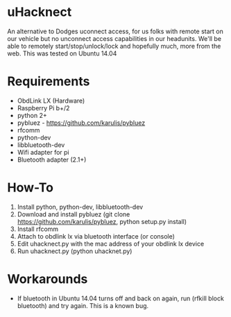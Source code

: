# uHacknect
An alternative to Dodges uconnect access, for us folks with remote start on our vehicle but no unconnect access capabilities in our headunits. We'll be able to remotely start/stop/unlock/lock and hopefully much, more from the web. This was tested on Ubuntu 14.04

# Requirements
*  ObdLink LX (Hardware)
*  Raspberry Pi b+/2
*  python 2+
*  pybluez - https://github.com/karulis/pybluez
*  rfcomm
*  python-dev
*  libbluetooth-dev
*  Wifi adapter for pi
*  Bluetooth adapter (2.1+)

# How-To
1.  Install python, python-dev, libbluetooth-dev
2.  Download and install pybluez (git clone https://github.com/karulis/pybluez, python setup.py install)
3.  Install rfcomm
4.  Attach to obdlink lx via bluetooth interface (or console)
5.  Edit uhacknect.py with the mac address of your obdlink lx device
6.  Run uhacknect.py (python uhacknet.py)

# Workarounds

*  If bluetooth in Ubuntu 14.04 turns off and back on again, run (rfkill block bluetooth) and try again. This is a known bug.
